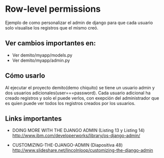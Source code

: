 Row-level permissions
=========================
Ejemplo de como personalizar el admin de django para que cada usuario solo visualise los registros que el mismo creó.

Ver cambios importantes en:
---------------------------
* Ver demito/myapp/models.py
* Ver demito/myapp/admin.py

Cómo usarlo
-----------
Al ejecutar el proyecto demito(demo chiquito) se tiene un usuario admin y dos usuarios adicionales(user===password). 
Cada usuario adicional ha creado registros y solo el puede verlos, con exepción del administrador que es quien puede 
ver todos los registros creados por los usuarios.

Links importantes
-----------------

* DOING MORE WITH THE DJANGO ADMIN (Listing 13 y Listing 14)
http://www.ibm.com/developerworks/library/os-django-admin/

* CUSTOMIZING-THE-DJANGO-ADMIN (Diapositiva 48)
http://www.slideshare.net/lincolnloop/customizing-the-django-admin

